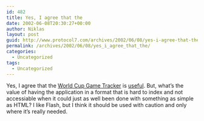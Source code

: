 ```yaml
---
id: 482
title: Yes, I agree that the
date: 2002-06-08T20:30:27+00:00
author: Niklas
layout: post
guid: http://www.protocol7.com/archives/2002/06/08/yes-i-agree-that-the/
permalink: /archives/2002/06/08/yes_i_agree_that_the/
categories:
  - Uncategorized
tags:
  - Uncategorized
---
```

<div class='microid-f8eaeea689e2889740fe024db8d7ccb939a73a9b'>
  <p>
    Yes, I agree that the <a href="http://cbc.ca/sports/afp/wc-flash/2/gametracker.html">World Cup Game Tracker</a> is <a href="http://weblog.delacour.net/archives/2002/06/09.html#e000514">useful</a>. But, what&#8217;s the value of having the application in a format that is hard to index and not accessiable when it could just as well been done with something as simple as HTML? I like Flash, but I think it should be used with caution and only where it&#8217;s really needed.
  </p>
</div>
